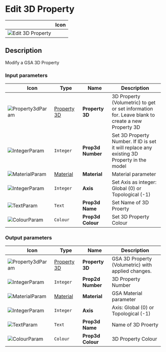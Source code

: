 # Edit 3D Property
<!--- This file has been auto-generated, do not change it manually! Edit the generator here: https://github.com/arup-group/GSA-Grasshopper/tree/main/DocsGeneration --->

|<img width="150"/> Icon |
| ----------- |
|![Edit 3D Property](./images/Edit3dProperty.png) |

## Description

Modify a GSA 3D Property

### Input parameters

|<img width="20"/> Icon |<img width="200"/> Type |<img width="200"/> Name |<img width="1000"/> Description |
| ----------- | ----------- | ----------- | ----------- |
|![Property3dParam](./images/Property3dParam.png) |[Property 3D](gsagh-property-3d-parameter.md) |**Property 3D** |3D Property (Volumetric) to get or set information for. Leave blank to create a new Property 3D |
|![IntegerParam](./images/IntegerParam.png) |`Integer` |**Prop3d Number** |Set 3D Property Number. If ID is set it will replace any existing 3D Property in the model |
|![MaterialParam](./images/MaterialParam.png) |[Material](gsagh-material-parameter.md) |**Material** |Material parameter |
|![IntegerParam](./images/IntegerParam.png) |`Integer` |**Axis** |Set Axis as integer: Global (0) or Topological (-1) |
|![TextParam](./images/TextParam.png) |`Text` |**Prop3d Name** |Set Name of 3D Proerty |
|![ColourParam](./images/ColourParam.png) |`Colour` |**Prop3d Colour** |Set 3D Property Colour |

### Output parameters

|<img width="20"/> Icon |<img width="200"/> Type |<img width="200"/> Name |<img width="1000"/> Description |
| ----------- | ----------- | ----------- | ----------- |
|![Property3dParam](./images/Property3dParam.png) |[Property 3D](gsagh-property-3d-parameter.md) |**Property 3D** |GSA 3D Property (Volumetric) with applied changes. |
|![IntegerParam](./images/IntegerParam.png) |`Integer` |**Prop2d Number** |3D Property Number |
|![MaterialParam](./images/MaterialParam.png) |[Material](gsagh-material-parameter.md) |**Material** |GSA Material parameter |
|![IntegerParam](./images/IntegerParam.png) |`Integer` |**Axis** |Axis: Global (0) or Topological (-1) |
|![TextParam](./images/TextParam.png) |`Text` |**Prop3d Name** |Name of 3D Proerty |
|![ColourParam](./images/ColourParam.png) |`Colour` |**Prop3d Colour** |3D Property Colour |


